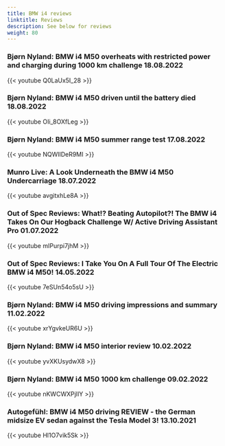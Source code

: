 ```yaml
---
title: BMW i4 reviews
linktitle: Reviews
description: See below for reviews
weight: 80
---
```

### Bjørn Nyland: BMW i4 M50 overheats with restricted power and charging during 1000 km challenge 18.08.2022

{{< youtube Q0LaUx5I_28 >}}
### Bjørn Nyland: BMW i4 M50 driven until the battery died 18.08.2022

{{< youtube OIi_8OXfLeg >}}
### Bjørn Nyland: BMW i4 M50 summer range test 17.08.2022

{{< youtube NQWIlDeR9MI >}}
### Munro Live: A Look Underneath the BMW i4 M50 Undercarriage 18.07.2022

{{< youtube avgitxhLe8A >}}
### Out of Spec Reviews: What!? Beating Autopilot?! The BMW i4 Takes On Our Hogback Challenge W/ Active Driving Assistant Pro 01.07.2022

{{< youtube mIPurpi7jhM >}}
### Out of Spec Reviews: I Take You On A Full Tour Of The Electric BMW i4 M50! 14.05.2022

{{< youtube 7eSUn54o5sU >}}
### Bjørn Nyland: BMW i4 M50 driving impressions and summary 11.02.2022

{{< youtube xrYgvkeUR6U >}}
### Bjørn Nyland: BMW i4 M50 interior review 10.02.2022

{{< youtube yvXKUsydwX8 >}}
### Bjørn Nyland: BMW i4 M50 1000 km challenge 09.02.2022

{{< youtube nKWCWXPjlIY >}}
### Autogefühl: BMW i4 M50 driving REVIEW - the German midsize EV sedan against the Tesla Model 3! 13.10.2021

{{< youtube Hl1O7vik5Sk >}}

